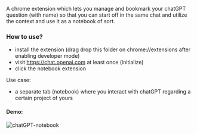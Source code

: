 A chrome extension which lets you manage and bookmark your chatGPT question (with name) so that you can start off in the same chat and utilize the context and use it as a notebook of sort.

### How to use?
- install the extension (drag drop this folder on chrome://extensions after enabling developer mode)
- visit https://chat.openai.com at least once (initialize)
- click the notebook extension 

Use case:

- a separate tab (notebook) where you interact with chatGPT regarding a certain project of yours


#### Demo:

![chatGPT-notebook](screencast.gif)



